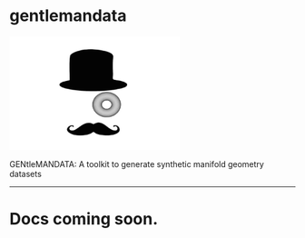 # gentlemandata
<p align="left">
  <img width="300" height="200" src="logo/GentlemanData.png">
</p>

GENtleMANDATA: A toolkit to generate synthetic manifold geometry datasets 

---

# Docs coming soon.
